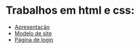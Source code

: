   <h1>Trabalhos em html e css:</h1>
   <ul>
       <li>  <a href="https://gabrielvicentte.github.io/html-e-css/desafios/desafio1/">Apresentação</a>
   <li>  <a href="https://gabrielvicentte.github.io/html-e-css/desafios/desafio3/seletor01.html">Modelo de site</a></li></li >
     <li>
            <a href="https://gabrielvicentte.github.io/html-e-css/loginpage/">Página de login</a>
        </li>
  </ul>
